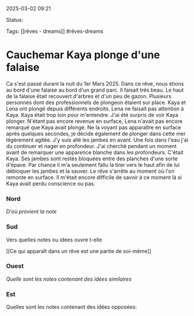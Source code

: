 
2025-03-02 09:21

Status:

Tags: [[rêves - dreams]] #rêves-dreams

# Cauchemar Kaya plonge d'une falaise

Ca s'est passé durant la nuit du 1er Mars 2025. Dans ce rêve, nous étions au bord d'une falaise au bord d'un grand parc. Il faisait très beau. Le haut de la falaise était recouvert d'arbres et d'un peu de gazon.
Plusieurs personnes dont des professionnels de plongeon étaient sur place. 
Kaya et Lena ont plongé depuis différents endroits. 
Lena ne faisait pas attention à Kaya. Kaya était trop loin pour m'entendre.
J'ai été surpris de voir Kaya plonger.
N'étant pas encore revenue en surface, Lena n'avait pas encore remarqué que Kaya avait plongé.
Ne la voyant pas apparaître en surface après quelques secondes, je décide également de plonger dans cette mer légèrement agitée. J'y suis allé les jambes en avant.
Une fois dans l'eau j'ai du continuer et nager en profondeur.
J'ai cherché pendant un moment avant de remarquer une apparence blanche dans les profondeurs. C'était Kaya. Ses jambes sont restés bloquées entre des planches d'une sorte d'épave.
Par chance il m'a seulement fallu la tirer vers le haut afin de lui débloquer les jambes et la sauver.
Le rêve s'arrête au moment où l'on remonte en surface. Il m'était encore difficile de savoir à ce moment là si Kaya avait perdu conscience ou pas.


### Nord
*D'où provient la note*

### Sud
Vers quelles notes ou idées ouvre t-elle

[[Ce qui apparaît dans un rêve est une partie de soi-même]]
### Ouest
*Quelle sont les notes contenant des idées similaires*

### Est
Quelles sont les notes contenant des idées opposées: